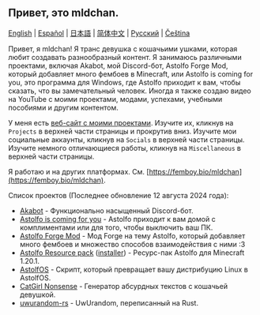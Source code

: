 ## Привет, это mldchan.

[English](https://github.com/mldchan/mldchan/blob/main//README.md) | [Español](https://github.com/mldchan/mldchan/blob/main//README_ES.md) | [日本語](https://github.com/mldchan/mldchan/blob/main//README_JA.md) | [简体中文](https://github.com/mldchan/mldchan/blob/main//README_CN.md) | [Русский](https://github.com/mldchan/mldchan/blob/main//README_RU.md) | [Čeština](https://github.com/mldchan/mldchan/blob/main//README_CZ.md)

Привет, я mldchan! Я транс девушка с кошачьими ушками, которая любит создавать разнообразный контент. Я занимаюсь различными проектами, включая Akabot, мой Discord-бот, Astolfo Forge Mod, который добавляет много фембоев в Minecraft, или Astolfo is coming for you, это программа для Windows, где Astolfo приходит к вам, чтобы сказать, что вы замечательный человек. Иногда я также создаю видео на YouTube с моими проектами, модами, успехами, учебными пособиями и другим контентом.

У меня есть [веб-сайт с моими проектами](https://mldkyt.nekoweb.org/). Изучите их, кликнув на `Projects` в верхней части страницы и прокрутив вниз. Изучите мои социальные аккаунты, кликнув на `Socials` в верхней части страницы. Изучите немного отличающиеся работы, кликнув на `Miscellaneous` в верхней части страницы.

Я работаю и на других платформах. См. [https://femboy.bio/mldchan](https://femboy.bio/mldchan).

Список проектов (Последнее обновление 12 августа 2024 года):

- [Akabot](https://mldkyt.nekoweb.org/project/akabot) - Функционально насыщенный Discord-бот.
- [Astolfo is coming for you](https://github.com/mldchan/AstolfoIsComingForYou/releases) - Astolfo приходит к вам домой с комплиментами или для того, чтобы выключить ваш ПК.
- [Astolfo Forge Mod](https://github.com/mldchan/AstolfoForge/releases) - Мод Forge на тему Astolfo, который добавляет много фембоев и множество способов взаимодействия с ними :3
- [Astolfo Resource pack](https://github.com/mldchan/AstolfoResourcePack) ([installer](https://github.com/mldchan/AstolfoResourcePackInstaller/releases/)) - Ресурс-пак Astolfo для Minecraft 1.20.1.
- [AstolfOS](https://github.com/mldchan/AstolfOS/wiki/) - Скрипт, который превращает вашу дистрибуцию Linux в AstolfOS.
- [CatGirl Nonsense](https://mldkyt.nekoweb.org/project/catgirlnonsense/) - Генератор абсурдных текстов с кошачьей девушкой.
- [uwurandom-rs](https://github.com/mldchan/uwurandom-rs/) - UwUrandom, переписанный на Rust.
